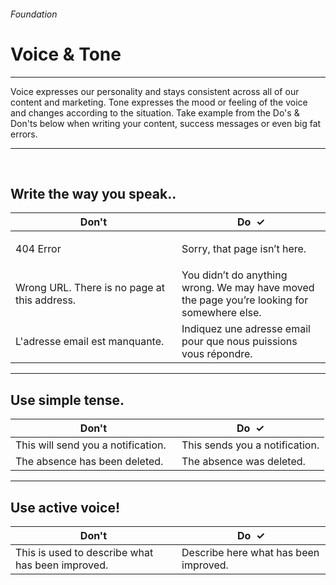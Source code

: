 <h6 class="subtitle is-6 is-uppercase has-text-grey">Foundation</h6><h1 class="title is-1 is-family-secondary">Voice & Tone</h1>
<hr class="is-visible">
<p class="subtitle is-5 is-family-secondary">
    <span class="has-text-weight-semibold">Voice</span> expresses our personality and stays consistent across all of our content and marketing. <span class="has-text-weight-semibold">Tone</span> expresses the mood or feeling of the voice and changes according to the situation.
    Take example from the Do's & Don'ts below when writing your content, success messages or even big fat errors.
</p>

<hr class="is-visible"><br>

<h2 class="title is-4 is-family-sans-serif">Write the way you speak..</h2>
<div class="box is-well">
    <table class="table is-fullwidth">
        <thead>
            <tr>
                <th style="width: 250px;"><span class="has-text-danger">Don't</th>
                <th><span class="has-text-turquoise-dark">Do &nbsp;✓</span></th>
            </tr>
        </thead>
        <tbody>
            <tr>
                <td class="subtitle is-5 has-text-grey-dark">404 Error</td>
                <td class="subtitle is-5"><p>Sorry, that page isn’t here.</p></td>
            </tr>
            <tr>
                <td class="subtitle is-5 has-text-grey-dark">Wrong URL. There is no page at this address.</td>
                <td class="subtitle is-5">You didn’t do anything wrong. We may have moved the page you’re looking for somewhere else.</td>
            </tr>
            <tr>
                <td class="subtitle is-5 has-text-grey-dark">L'adresse email est manquante.</td>
                <td class="subtitle is-5">Indiquez une adresse email pour que nous puissions vous répondre.</td>
            </tr>
        </tbody>
    </table>
    </div>
</div>

<hr class="is-large is-visible">

<h2 class="title is-4 is-family-sans-serif">Use simple tense.</h2>
<div class="box is-well">
    <table class="table is-fullwidth">
        <thead>
            <tr>
                <th style="width: 250px;"><span class="has-text-danger">Don't</th>
                <th><span class="has-text-turquoise-dark">Do &nbsp;✓</span></th>
            </tr>
        </thead>
    <tbody>
        <tr>
            <td class="subtitle is-5 has-text-grey-dark">This will send you a notification.</td>
            <td class="subtitle is-5">This sends you a notification.</td>
        </tr>
        <tr>
            <td class="subtitle is-5 has-text-grey-dark">The absence has been deleted.</td>
            <td class="subtitle is-5">The absence was deleted.</td>
        </tr>
    </tbody>
    </table>
</div>

<hr class="is-large is-visible">

<h2 class="title is-4 is-family-sans-serif">Use active voice!</h2>
<div class="box is-well">
    <table class="table is-fullwidth">
        <thead>
            <tr>
                <th style="width: 250px;"><span class="has-text-danger">Don't</th>
                <th><span class="has-text-turquoise-dark">Do &nbsp;✓</span></th>
            </tr>
        </thead>
        <tbody>
            <tr>
            <td class="subtitle is-5 has-text-grey-dark">This is used to describe what has been improved.</td>
            <td class="subtitle is-5">Describe here what has been improved.</td>
            </tr>
        </tbody>
    </table>
</div>